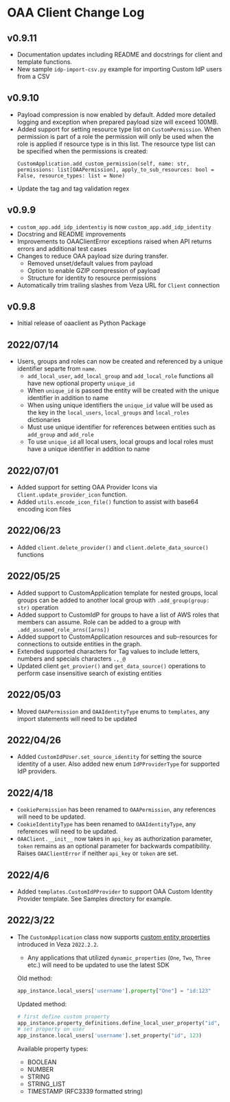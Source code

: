 # OAA Client Change Log

## v0.9.11
* Documentation updates including README and docstrings for client and template functions.
* New sample `idp-import-csv.py` example for importing Custom IdP users from a CSV

## v0.9.10
* Payload compression is now enabled by default. Added more detailed logging and exception when prepared payload size will exceed 100MB.
* Added support for setting resource type list on `CustomPermission`. When permission is part of a role the permission will only be used when the role is applied if resource type is in this list. The resource type list can be specified when the permissions is created:
  ```
  CustomApplication.add_custom_permission(self, name: str, permissions: list[OAAPermission], apply_to_sub_resources: bool = False, resource_types: list = None)
  ```
* Update the tag and tag validation regex

## v0.9.9
* `custom_app.add_idp_idententiy` is now `custom_app.add_idp_identity`
* Docstring and README improvements
* Improvements to OAAClientError exceptions raised when API returns errors and additional test cases
* Changes to reduce OAA payload size during transfer.
  * Removed unset/default values from payload
  * Option to enable GZIP compression of payload
  * Structure for identity to resource permissions
* Automatically trim trailing slashes from Veza URL for `Client` connection

## v0.9.8
* Initial release of oaaclient as Python Package

## 2022/07/14
* Users, groups and roles can now be created and referenced by a unique identifier separte from `name`.
  * `add_local_user`, `add_local_group` and `add_local_role` functions all have new optional property `unique_id`
  * When `unique_id` is passed the entity will be created with the unique identifier in addition to name
  * When using unique identifiers the `unique_id` value will be used as the key in the `local_users`, `local_groups` and `local_roles` dictionaries
  * Must use unique identifier for references between entities such as `add_group` and `add_role`
  * To use `unique_id` all local users, local groups and local roles must have a unique identifier in addition to name

## 2022/07/01
* Added support for setting OAA Provider Icons via `Client.update_provider_icon` function.
* Added `utils.encode_icon_file()` function to assist with base64 encoding icon files

## 2022/06/23
* Added `client.delete_provider()` and `client.delete_data_source()` functions

## 2022/05/25
* Added support to CustomApplication template for nested groups, local groups can be added to another local group with `.add_group(group: str)` operation
* Added support to CustomIdP for groups to have a list of AWS roles that members can assume. Role can be added to a group with `.add_assumed_role_arns([arns])`
* Added support to CustomApplication resources and sub-resources for connections to outside entities in the graph.
* Extended supported characters for Tag values to include letters, numbers and specials characters `.,_@`
* Updated client `get_provier()` and `get_data_source()` operations to perform case insensitive search of existing entities

## 2022/05/03
* Moved `OAAPermission` and `OAAIdentityType` enums to `templates`, any import statements will need to be updated

## 2022/04/26
*   Added `CustomIdPUser.set_source_identity` for setting the source identity of a user. Also added new enum
    `IdPProviderType` for supported IdP providers.

## 2022/4/18
* `CookiePermission` has been renamed to `OAAPermission`, any references will need to be updated.
* `CookieIdentityType` has been renamed to `OAAIdentityType`, any references will need to be updated.
* `OAAClient.__init__` now takes in `api_key` as authorization parameter, `token` remains as an optional parameter for backwards compatibility. Raises `OAAClientError` if neither `api_key` or `token` are set.

## 2022/4/6
* Added `templates.CustomIdPProvider` to support OAA Custom Identity Provider template. See Samples directory for example.

## 2022/3/22
* The `CustomApplication` class now supports [custom entity properties](https://docs.veza.com/api/oaa/custom-properties) introduced in Veza `2022.2.2`.
  - Any applications that utilized `dynamic_properties` (`One`, `Two`, `Three` etc.) will need to be updated to use the latest SDK

  Old method:
  ```python
  app_instance.local_users['username'].property["One"] = "id:123"
  ```

  Updated method:
  ```python
  # first define custom property
  app_instance.property_definitions.define_local_user_property("id", OAAPropertyType.NUMBER)
  # set property on user
  app_instance.local_users['username'].set_property("id", 123)
  ```

  Available property types:
  * BOOLEAN
  * NUMBER
  * STRING
  * STRING_LIST
  * TIMESTAMP (RFC3339 formatted string)
